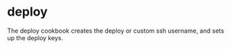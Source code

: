 deploy
========

The deploy cookbook creates the deploy or custom ssh username, and sets up the deploy keys.
